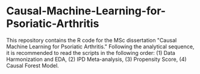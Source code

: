 # Causal-Machine-Learning-for-Psoriatic-Arthritis

This repository contains the R code for the MSc dissertation "Causal Machine Learning for Psoriatic Arthritis."
Following the analytical sequence, it is recommended to read the scripts in the following order:
(1) Data Harmonization and EDA,
(2) IPD Meta-analysis,
(3) Propensity Score,
(4) Causal Forest Model.
